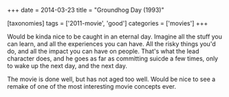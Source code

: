 +++
date = 2014-03-23
title = "Groundhog Day (1993)"

[taxonomies]
tags = ['2011-movie', 'good']
categories = ['movies']
+++

Would be kinda nice to be caught in an eternal day. Imagine all the
stuff you can learn, and all the experiences you can have. All the risky
things you'd do, and all the impact you can have on people. That's
what the lead character does, and he goes as far as committing suicde a
few times, only to wake up the next day, and the next day.

The movie is done well, but has not aged too well. Would be nice to see
a remake of one of the most interesting movie concepts ever.
